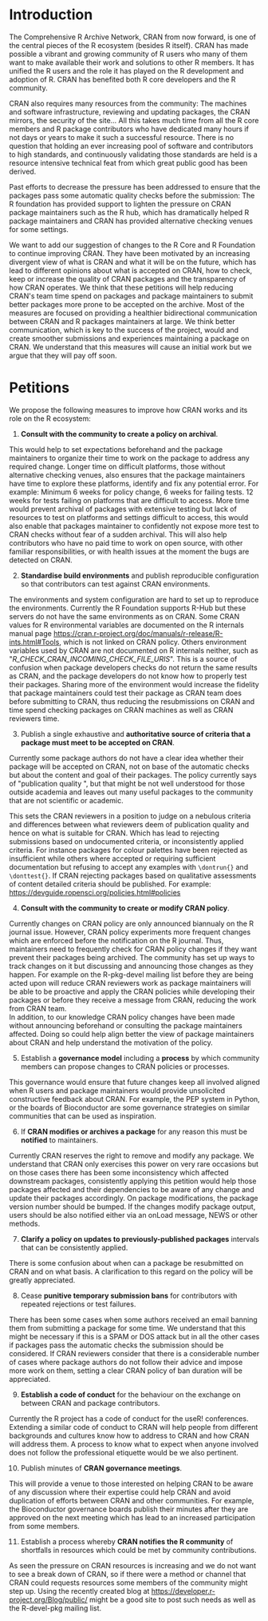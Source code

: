 # Introduction

The Comprehensive R Archive Network, CRAN from now forward, is one of the central pieces of the R ecosystem (besides R itself). 
CRAN has made possible a vibrant and growing community of R users who many of them want to make available their work and solutions to other R members. It has unified the R users and the role it has played on the R development and adoption of R. 
CRAN has benefited both R core developers and the R community. 

CRAN also requires many resources from the community: The machines and software infrastructure, reviewing and updating packages, the CRAN mirrors, the security of the site... 
All this takes much time from all the R core members and R package contributors who have dedicated many hours if not days or years to make it such a successful resource. 
There is no question that holding an ever increasing pool of software and contributors to high standards, and continuously validating those standards are held is a resource intensive technical feat from which great public good has been derived.

Past efforts to decrease the pressure has been addressed to ensure that the packages pass some automatic quality checks before the submission:
The R foundation has provided support to lighten the pressure on CRAN package maintainers such as the R hub, which has dramatically helped R package maintainers and CRAN has provided alternative checking venues for some settings. 

We want to add our suggestion of changes to the R Core and R Foundation to continue improving CRAN. 
They have been motivated by an increasing divergent view of what is CRAN and what it will be on the future, which has lead to different opinions about what is accepted on CRAN, how to check, keep or increase the quality of CRAN packages and the transparency of how CRAN operates. 
We think that these petitions will help reducing CRAN's team time spend on packages and package maintainers to submit better packages more prone to be accepted on the archive.
Most of the measures are focused on providing a healthier bidirectional communication between CRAN and R packages maintainers at large.
We think better communication, which is key to the success of the project, would and create smoother submissions and experiences maintaining a package on CRAN.
We understand that this measures will cause an initial work but we argue that they will pay off soon.

# Petitions

We propose the following measures to improve how CRAN works and its role on the R ecosystem:

1. **Consult with the community to create a policy on archival**. 

This would help to set expectations beforehand and the package maintainers to organize their time to work on the package to address any required change. Longer time on difficult platforms, those without alternative checking venues, also ensures that the package maintainers have time to explore these platforms, identify and fix any potential error. For example: Minimum 6 weeks for policy change, 6 weeks for failing tests. 12 weeks for tests failing on platforms that are difficult to access.
More time would prevent archival of packages with extensive testing but lack of resources to test on platforms and settings difficult to access, this would also enable that packages maintainer to confidently not expose more test to CRAN checks without fear of a sudden archival. This will also help contributors who have no paid time to work on open source, with other familiar responsibilities, or with health issues at the moment the bugs are detected on CRAN. 

2. **Standardise build environments** and publish reproducible configuration so that contributors can test against CRAN environments.

The environments and system configuration are hard to set up to reproduce the environments. Currently the R Foundation supports R-Hub but these servers do not have the same environments as on CRAN. 
Some CRAN values for R environmental variables are documented on the R internals manual page https://cran.r-project.org/doc/manuals/r-release/R-ints.html#Tools, which is not linked on CRAN policy. Others environment variables used by CRAN are not documented on R internals neither, such as "_R_CHECK_CRAN_INCOMING_CHECK_FILE_URIS_". This is a source of confusion when package developers checks do not return the same results as CRAN, and the package developers do not know how to properly test their packages.
Sharing more of the environment would increase the fidelity that package maintainers could test their package as CRAN team does before submitting to CRAN, thus reducing the resubmissions on CRAN and time spend checking packages on CRAN machines as well as CRAN reviewers time.  


3. Publish a single exhaustive and **authoritative source of criteria that a package must meet to be accepted on CRAN**.

Currently some package authors do not have a clear idea whether their package will be accepted on CRAN, not on base of the automatic checks but about the content and goal of their packages. The policy currently says of "publication quality ", but that might be not well understood for those outside academia and leaves out many useful packages to the community that are not scientific or academic. 

This sets the CRAN reviewers in a position to judge on a nebulous criteria and differences between what reviewers deem of publication quality and hence on what is suitable for CRAN. Which has lead to rejecting submissions based on undocumented criteria, or inconsistently applied criteria. For instance packages for colour palettes have been rejected as insufficient while others where accepted or requiring sufficient documentation but refusing to accept any examples with `\dontrun{}` and `\donttest{}`. If CRAN rejecting packages based on qualitative assessments of content detailed criteria should be published. For example: https://devguide.ropensci.org/policies.html#policies

4. **Consult with the community to create or modify CRAN policy**. 


Currently changes on CRAN policy are only announced biannualy on the R journal issue. However, CRAN policy experiments more frequent changes which are enforced before the notification on the R journal. 
Thus, maintainers need to frequently check for CRAN policy changes if they want prevent their packages being archived. 
The community has set up ways to track changes on it but discussing and announcing those changes as they happen. 
For example on the R-pkg-devel mailing list before they are being acted upon will reduce CRAN reviewers work as package maintainers will be able to be proactive and apply the CRAN policies while developing their packages or before they receive a message from CRAN, reducing the work from CRAN team.  
In addition, to our knowledge CRAN policy changes have been made without announcing beforehand or consulting the package maintainers affected.
Doing so could help align better the view of package maintainers about CRAN and help understand the motivation of the policy. 

5. Establish a **governance model** including a **process** by which community members can propose changes to CRAN policies or processes. 

This governance would ensure that future changes keep all involved aligned when R users and package maintainers would provide unsolicited constructive feedback about CRAN. For example, the PEP system in Python, or the boards of Bioconductor are some governance strategies on similar communities that can be used as inspiration. 

6. If **CRAN modifies or archives a package** for any reason this must be **notified** to maintainers.

Currently CRAN reserves the right to remove and modify any package. We understand that CRAN only exercises this power on very rare occasions but on those cases there has been some inconsistency which affected downstream packages, consistently applying this petition would help those packages affected and their dependencies to be aware of any change and update their packages accordingly.
On package modifications, the package version number should be bumped. If the changes modify package output, users should be also notified either via an onLoad message, NEWS or other methods.

7. **Clarify a policy on updates to previously-published packages** intervals that can be consistently applied.

There is some confusion about when can a package be resubmitted on CRAN and on what basis. A clarification to this regard on the policy will be greatly appreciated.

8. Cease **punitive temporary submission bans** for contributors with repeated rejections or test failures.

There has been some cases when some authors received an email banning them from submitting a package for some time. We understand that this might be necessary if this is a SPAM or DOS attack but in all the other cases if packages pass the automatic checks the submission should be considered. If CRAN reviewers consider that there is a considerable number of cases where package authors do not follow their advice and impose more work on them, setting a clear CRAN policy of ban duration will be appreciated.

9. **Establish a code of conduct** for the behaviour on the exchange on between CRAN and package contributors.

Currently the R project has a code of conduct for the useR! conferences. Extending a similar code of conduct to CRAN will help people from different backgrounds and cultures know how to address to CRAN and how CRAN will address them. A process to know what to expect when anyone involved does not follow the professional etiquette would be we also pertinent. 

10. Publish minutes of **CRAN governance meetings**.

This will provide a venue to those interested on helping CRAN to be aware of any discussion where their expertise could help CRAN and avoid duplication of efforts between CRAN and other communities. For example, the Bioconductor governance boards publish their minutes after they are approved on the next meeting which has lead to an increased participation from some members. 

11. Establish a process whereby **CRAN notifies the R community** of shortfalls in resources which could be met by community contributions.

As seen the pressure on CRAN resources is increasing and we do not want to see a break down of CRAN, so if there were a method or channel that CRAN could requests resources some members of the community might step up. Using the recently created blog at https://developer.r-project.org/Blog/public/ might be a good site to post such needs as well as the R-devel-pkg mailing list.
